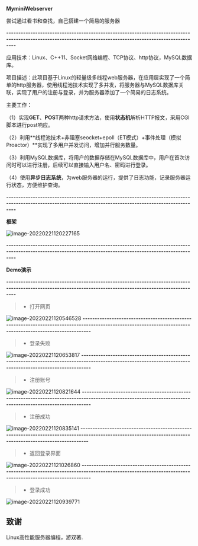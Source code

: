 **MyminiWebserver**

尝试通过看书和查找，自己搭建一个简易的服务器

**------------------------------------------------------------------------------------------------------------------------------------------------------------**


应用技术：Linux、C++11、Socket网络编程、TCP协议、http协议，MySQL数据库。

项目描述：此项目基于Linux的轻量级多线程web服务器，在应用层实现了一个简单的http服务器，使用线程池技术实现了多并发，将服务器与MySQL数据库关联，实现了用户的注册与登录，并为服务器添加了一个简易的日志系统。

主要工作：

（1）实现**GET**、**POST**两种http请求方法，使用**状态机**解析HTTP报文，采用CGI脚本进行post响应。

（2）利用**线程池技术+非阻塞seocket+epoll（ET模式）+事件处理（模拟Proactor）**实现了多用户并发访问，增加并行服务数量。

（3）利用MySQL数据库，将用户的数据存储在MySQL数据库中，用户在首次访问时可以进行注册，后续可以直接输入用户名、密码进行登录。

（4）使用**异步日志系统**，为web服务器的运行，提供了日志功能，记录服务器运行状态，方便维护查询。


**------------------------------------------------------------------------------------------------------------------------------------------------------------**


**框架**



![image-20220221120227165](https://user-images.githubusercontent.com/69040952/154888565-b7b9f5a3-a43d-4256-b161-118740ef93da.png)

**------------------------------------------------------------------------------------------------------------------------------------------------------------**

**Demo演示**

**------------------------------------------------------------------------------------------------------------------------------------------------------------**
> * 打开网页
> 
![image-20220221120546528](https://user-images.githubusercontent.com/69040952/154888804-05efd7e2-73bd-45ed-a9b1-38872ffb3782.png)
**------------------------------------------------------------------------------------------------------------------------------------------------------------**
> * 登录失败
> 
![image-20220221120653817](https://user-images.githubusercontent.com/69040952/154888648-b9efd319-025c-4f62-addf-17ad2f57f1ae.png)
**------------------------------------------------------------------------------------------------------------------------------------------------------------**
> * 注册账号
> 
![image-20220221120821644](https://user-images.githubusercontent.com/69040952/154888665-a330289d-4ff0-4838-afe7-12ba52552a22.png)
**------------------------------------------------------------------------------------------------------------------------------------------------------------**
> * 注册成功
> 
![image-20220221120835141](https://user-images.githubusercontent.com/69040952/154888680-f154ea75-9fd4-404c-a9bf-40673ba0073d.png)
**------------------------------------------------------------------------------------------------------------------------------------------------------------**
> * 返回登录界面
> 
![image-20220221121026860](https://user-images.githubusercontent.com/69040952/154888698-64ebad88-267b-4822-87c5-f49becf0d585.png)
**------------------------------------------------------------------------------------------------------------------------------------------------------------**
> * 登录成功
> 
![image-20220221120939771](https://user-images.githubusercontent.com/69040952/154888712-2d762826-fb43-4f63-8987-18c26be85194.png)


致谢
------------
Linux高性能服务器编程，游双著.
